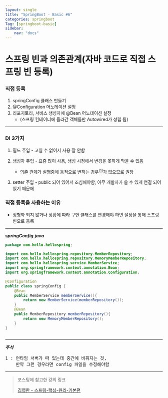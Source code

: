 ```yaml
---
layout: single
title: "SpringBoot - Basic #6"
categories: springboot
Tag: [springboot-basic]
sidebar: 
    nav: "docs"
---
```

# 스프링 빈과 의존관계(자바 코드로 직접 스프링 빈 등록)

### 직접 등록

1. springConfig 클래스 만들기
2. @Configuration  어노테이션 설정
3. 리포지토리, 서비스 생성자에 @Bean 어노테이션 설정
    *   (스프링 컨테이너에 올라간 객체들만 Autowired가 성립 됨)

<hr>

### DI 3가지

1. 필드 주입 - 고칠 수 없어서 사용 잘 안함​

2. 생성자 주입 - 요즘 많이 사용, 생성 시점에서 변경을 못하게 막을 수 있음

   *    의존 관계가 실행중에 동적으로 변하는 경우<sup>[\[1\]](#footnote_1)</sup>가 없으므로 권장

3. setter 주입 - public 되어 있어서 조심해야함, 아무 개발자가 쓸 수 있게 연결 되어 있기 때문에

### 직접 등록을 사용하는 이유

- 정형화 되지 않거나 상황에 따라 구현 클래스를 변경해야 하면 설정을 통해 스프링 빈으로 등록

---

_**springConfig.java**_

```java
package com.hello.hellospring;

import com.hello.hellospring.repository.MemberRepository;
import com.hello.hellospring.repository.MemoryMemberRepository;
import com.hello.hellospring.service.MemberService;
import org.springframework.context.annotation.Bean;
import org.springframework.context.annotation.Configuration;

@Configuration
public class springConfig {
    @Bean
    public MemberService memberService(){
        return new MemberService(memberRepository());
    }
    @Bean
    public MemberRepository memberRepository(){
        return new MemoryMemberRepository();
    }
}
​
```
---

***주석***
<pre>
1 : <span id="footnote_1">런타임 서버가 떠 있는데 중간에 바꿔지는 것, 
    만약 그런 경우라면 config 파일을 수정해야함 </span>
</pre>

---
 > 포스팅에 참고한 강의 링크 
 >
 >[김영한 - 스프링-핵심-원리-기본편](https://www.inflearn.com/course/%EC%8A%A4%ED%94%84%EB%A7%81-%ED%95%B5%EC%8B%AC-%EC%9B%90%EB%A6%AC-%EA%B8%B0%EB%B3%B8%ED%8E%B8)